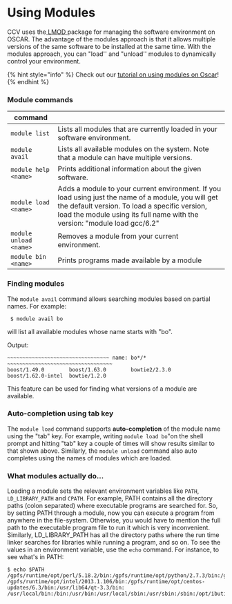 # Using Modules

CCV uses the[ LMOD ](../sys-changes/lmod-new-module-system.md)package for managing the software environment on OSCAR. The advantage of the modules approach is that it allows multiple versions of the same software to be installed at the same time. With the modules approach, you can "load'' and "unload'' modules to dynamically control your environment.

{% hint style="info" %}
Check out our [tutorial on using modules on Oscar](https://brown.hosted.panopto.com/Panopto/Pages/Viewer.aspx?id=cb688701-3a1e-4a96-a1bd-ad51012c0d6b)!
{% endhint %}

### Module commands

| command                 |                                                                                                                                                                                                                                   |
| ----------------------- | --------------------------------------------------------------------------------------------------------------------------------------------------------------------------------------------------------------------------------- |
| `module list`           | Lists all modules that are currently loaded in your software environment.                                                                                                                                                         |
| `module avail`          | Lists all available modules on the system. Note that a module can have multiple versions.                                                                                                                                         |
| `module help <name>`    |  Prints additional information about the given software.                                                                                                                                                                          |
| `module load <name>`    | Adds a module to your current environment. If you load using just the name of a module, you will get the default version. To load a specific version, load the module using its full name with the version: "module load gcc/6.2" |
| `module unload <name>`  | Removes a module from your current environment.                                                                                                                                                                                   |
| `module bin <name>`     | Prints programs made available by a module                                                                                                                                                                                        |

### Finding modules

The `module avail` command allows searching modules based on partial names. For example:

```
 $ module avail bo
```

will list all available modules whose name starts with "bo".

Output:

```
~~~~~~~~~~~~~~~~~~~~~~~~~~~~~~~~~ name: bo*/* ~~~~~~~~~~~~~~~~~~~~~~~~~~~~~~~~~~
boost/1.49.0        boost/1.63.0        bowtie2/2.3.0
boost/1.62.0-intel  bowtie/1.2.0
```

This feature can be used for finding what versions of a module are available.

### Auto-completion using tab key

The `module load` command supports **auto-completion** of the module name using the "tab" key.  For example, writing `module load bo`"on the shell prompt and hitting "tab" key a couple of times will show results similar to that shown above. Similarly, the `module unload` command also auto completes using the names of modules which are loaded.   &#x20;

### What modules actually do...

Loading a module sets the relevant environment variables like `PATH`, `LD_LIBRARY_PATH` and `CPATH`.  For example, PATH contains all the directory paths (colon separated) where executable programs are searched for. So, by setting PATH through a module, now you can execute a program from anywhere in the file-system. Otherwise, you would have to mention the full path to the executable program file to run it which is very inconvenient. Similarly, LD\_LIBRARY\_PATH has all the directory paths where the run time linker searches for libraries while running a program, and so on. To see the values in an environment variable, use the `echo` command. For instance, to see what's in PATH:

```
$ echo $PATH
/gpfs/runtime/opt/perl/5.18.2/bin:/gpfs/runtime/opt/python/2.7.3/bin:/gpfs/runtime/opt/java/7u5/bin:
/gpfs/runtime/opt/intel/2013.1.106/bin:/gpfs/runtime/opt/centos-updates/6.3/bin:/usr/lib64/qt-3.3/bin:
/usr/local/bin:/bin:/usr/bin:/usr/local/sbin:/usr/sbin:/sbin:/opt/ibutils/bin:/gpfs/runtime/bin
```

&#x20;
